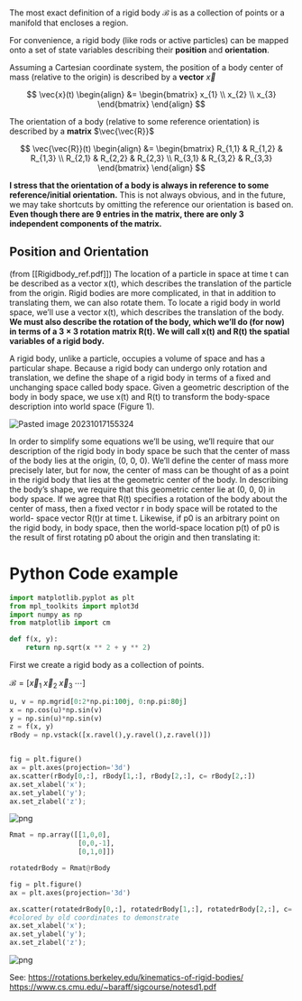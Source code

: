 

The most exact definition of a rigid body $\mathcal{B}$ is as a collection of points or a manifold that encloses a region. 

For convenience, a rigid body (like rods or active particles) can be mapped onto a set of state variables describing their **position** and **orientation**. 

Assuming a Cartesian coordinate system, the position of a body center of mass (relative to the origin) is described by a **vector** $\vec{x}$

$$
\vec{x}(t) 
\begin{align}
     &= \begin{bmatrix}
           x_{1} \\
           x_{2} \\
           x_{3}
         \end{bmatrix}
  \end{align}
$$

The orientation of a body (relative to some reference orientation) is described by a **matrix** $\vec{\vec{R}}$ 

$$
\vec{\vec{R}}(t) 
\begin{align}
     &= \begin{bmatrix}
           R_{1,1} & R_{1,2} & R_{1,3}  \\
           R_{2,1} & R_{2,2} & R_{2,3} \\
           R_{3,1} & R_{3,2} & R_{3,3}
         \end{bmatrix}
  \end{align}
$$

**I stress that the orientation of a body is always in reference to some reference/initial orientation.** 
This is not always obvious, and in the future, we may take shortcuts by omitting the reference our orientation is based on.  **Even though there are 9 entries in the matrix, there are only 3 independent components of the matrix.**   

## Position and Orientation 
(from [[Rigidbody_ref.pdf]])
The location of a particle in space at time t can be described as a vector x(t), which describes the translation of the particle from the origin. Rigid bodies are more complicated, in that in addition to
translating them, we can also rotate them. To locate a rigid body in world space, we’ll use a vector
x(t), which describes the translation of the body. **We must also describe the rotation of the body,
which we’ll do (for now) in terms of a 3 × 3 rotation matrix R(t). We will call x(t) and R(t) the
spatial variables of a rigid body.**

A rigid body, unlike a particle, occupies a volume of space and has a particular shape. Because a
rigid body can undergo only rotation and translation, we define the shape of a rigid body in terms of a fixed and unchanging space called body space. Given a geometric description of the body in body space, we use x(t) and R(t) to transform the body-space description into world space (Figure 1).

![Pasted image 20231017155324](Pasted%20image%2020231017155324.png)

In order to simplify some equations we’ll be using, we’ll require that our description of the rigid body in body space be such that the center of mass of the body lies at the origin, (0, 0, 0). We’ll define the center of mass more precisely later, but for now, the center of mass can be thought of as a point in the rigid body that lies at the geometric center of the body. In describing the body’s shape, we require that this geometric center lie at (0, 0, 0) in body space. If we agree that R(t) specifies a rotation of the body about the center of mass, then a fixed vector r in body space will be rotated to the world- space vector R(t)r at time t. Likewise, if p0 is an arbitrary point on the rigid body, in body space, then the world-space location p(t) of p0 is the result of first rotating p0 about the origin and then translating it:


# Python Code example

```python
import matplotlib.pyplot as plt
from mpl_toolkits import mplot3d
import numpy as np
from matplotlib import cm

def f(x, y):
    return np.sqrt(x ** 2 + y ** 2)
```

First we create a rigid body as a collection of points.

$\mathcal{B} = [\vec{x}_1 \; \vec{x}_2 \; \vec{x}_3 \; \cdots]$



```python
u, v = np.mgrid[0:2*np.pi:100j, 0:np.pi:80j]
x = np.cos(u)*np.sin(v)
y = np.sin(u)*np.sin(v)
z = f(x, y)
rBody = np.vstack([x.ravel(),y.ravel(),z.ravel()])


fig = plt.figure()
ax = plt.axes(projection='3d')
ax.scatter(rBody[0,:], rBody[1,:], rBody[2,:], c= rBody[2,:])
ax.set_xlabel('x');
ax.set_ylabel('y');
ax.set_zlabel('z');
```


    
![png](rb_2023output_2_0.png)
    



```python
Rmat = np.array([[1,0,0],
				 [0,0,-1],
				 [0,1,0]])

rotatedrBody = Rmat@rBody

fig = plt.figure()
ax = plt.axes(projection='3d')

ax.scatter(rotatedrBody[0,:], rotatedrBody[1,:], rotatedrBody[2,:], c= rBody[2,:])
#colored by old coordinates to demonstrate
ax.set_xlabel('x');
ax.set_ylabel('y');
ax.set_zlabel('z');
```

    
![png](rb_2023output_3_1.png)
    



See:
https://rotations.berkeley.edu/kinematics-of-rigid-bodies/
https://www.cs.cmu.edu/~baraff/sigcourse/notesd1.pdf


